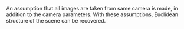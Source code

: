 An assumption that all images are taken from same camera is made, in addition to the camera parameters. With these 
assumptions, Euclidean structure of the scene can be recovered. 
